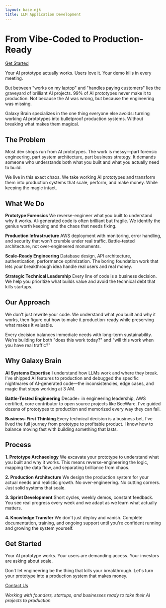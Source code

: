 ```yaml
---
layout: base.njk
title: LLM Application Development
---
```


<h1 class="center">From Vibe-Coded to Production-Ready</h1>
<div class="cta-container">
  <a class="button" href="mailto:hello@galaxybrain.co?subject=LLM Application Development"><ion-icon name="code-outline"></ion-icon> Get Started</a>
</div>

Your AI prototype actually works. Users love it. Your demo kills in every meeting.

But between "works on my laptop" and "handles paying customers" lies the graveyard of brilliant AI projects. 99% of AI prototypes never make it to production. Not because the AI was wrong, but because the engineering was missing.

Galaxy Brain specializes in the one thing everyone else avoids: turning working AI prototypes into bulletproof production systems. Without breaking what makes them magical.

<section class="news-container">
  <h2 class="news-container-header">The Problem</h2>
  <div class="news-container-body">
  <p>
  Most dev shops run from AI prototypes. The work is messy—part forensic engineering, part system architecture, part business strategy. It demands someone who understands both what you built and what you actually need to build.
  </p>
  <p>
  We live in this exact chaos. We take working AI prototypes and transform them into production systems that scale, perform, and make money. While keeping the magic intact.
  </p>
</section>

## What We Do

**Prototype Forensics**
We reverse-engineer what you built to understand why it works. AI-generated code is often brilliant but fragile. We identify the genius worth keeping and the chaos that needs fixing.

**Production Infrastructure**
AWS deployment with monitoring, error handling, and security that won't crumble under real traffic. Battle-tested architecture, not over-engineered monuments.

**Scale-Ready Engineering**
Database design, API architecture, authentication, performance optimization. The boring foundation work that lets your breakthrough idea handle real users and real money.

**Strategic Technical Leadership**
Every line of code is a business decision. We help you prioritize what builds value and avoid the technical debt that kills startups.

<section class="news-container">
  <h2 class="news-container-header">Our Approach</h2>
  <div class="news-container-body">
  <p>
  We don't just rewrite your code. We understand what you built and why it works, then figure out how to make it production-ready while preserving what makes it valuable.
  </p>
  <p>
  Every decision balances immediate needs with long-term sustainability. We're building for both "does this work today?" and "will this work when you have real traffic?"
  </p>
</section>

## Why Galaxy Brain

**AI Systems Expertise**
I understand how LLMs work and where they break. I've shipped AI features to production and debugged the specific nightmares of AI-generated code—the inconsistencies, edge cases, and magic that stops working at 3 AM.

**Battle-Tested Engineering**
Decade+ in engineering leadership, AWS certified, core contributor to open source projects like BeeWare. I've guided dozens of prototypes to production and memorized every way they can fail.

**Business-First Thinking**
Every technical decision is a business bet. I've lived the full journey from prototype to profitable product. I know how to balance moving fast with building something that lasts.

## Process

**1. Prototype Archaeology**
We excavate your prototype to understand what you built and why it works. This means reverse-engineering the logic, mapping the data flow, and separating brilliance from chaos.

**2. Production Architecture**
We design the production system for your actual needs and realistic growth. No over-engineering. No cutting corners. Just solid systems that scale.

**3. Sprint Development**
Short cycles, weekly demos, constant feedback. You see real progress every week and we adapt as we learn what actually matters.

**4. Knowledge Transfer**
We don't just deploy and vanish. Complete documentation, training, and ongoing support until you're confident running and growing the system yourself.

## Get Started

Your AI prototype works. Your users are demanding access. Your investors are asking about scale.

Don't let engineering be the thing that kills your breakthrough. Let's turn your prototype into a production system that makes money.

<div class="cta-container">
  <a class="button" href="mailto:hello@galaxybrain.co?subject=LLM Application Development"><ion-icon name="rocket-outline"></ion-icon> Contact Us</a>
</div>

*Working with founders, startups, and businesses ready to take their AI projects to production.*